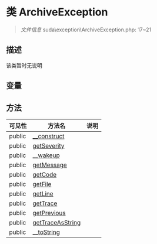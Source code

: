 #  类 ArchiveException

> *文件信息* suda\exception\ArchiveException.php: 17~21



## 描述

该类暂时无说明


## 变量


## 方法


| 可见性 | 方法名 | 说明 |
|--------|-------|------|
| public |[__construct](ArchiveException/__construct.md) |  |
| public |[getSeverity](ArchiveException/getSeverity.md) |  |
| public |[__wakeup](ArchiveException/__wakeup.md) |  |
| public |[getMessage](ArchiveException/getMessage.md) |  |
| public |[getCode](ArchiveException/getCode.md) |  |
| public |[getFile](ArchiveException/getFile.md) |  |
| public |[getLine](ArchiveException/getLine.md) |  |
| public |[getTrace](ArchiveException/getTrace.md) |  |
| public |[getPrevious](ArchiveException/getPrevious.md) |  |
| public |[getTraceAsString](ArchiveException/getTraceAsString.md) |  |
| public |[__toString](ArchiveException/__toString.md) |  |
